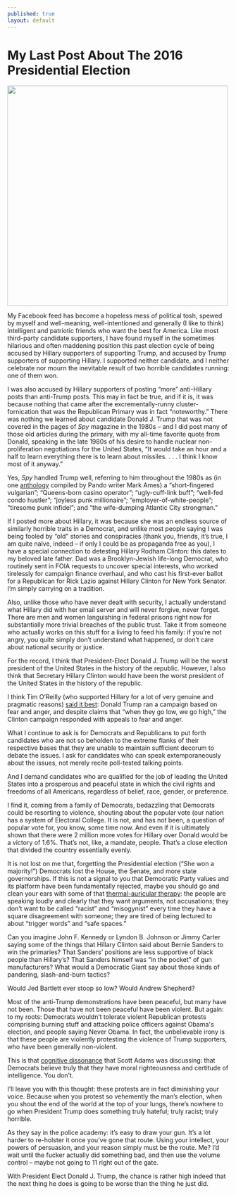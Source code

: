 ```yaml
---
published: true
layout: default
---
```

<h1>My Last Post About The 2016 Presidential Election</h1>
<p><img class="right" width="500px" src="http://www.commondreams.org/sites/default/files/headline/thumbs/clinton_trump.jpg" /></p>

My Facebook feed has become a hopeless mess of political tosh, spewed by myself and well-meaning, well-intentioned and generally (I like to think) intelligent and patriotic friends who want the best for America. Like most third-party candidate supporters, I have found myself in the sometimes hilarious and often maddening position this past election cycle of being accused by Hillary supporters of supporting Trump, and accused by Trump supporters of supporting Hillary. I supported neither candidate, and I neither celebrate nor mourn the inevitable result of two horrible candidates running: one of them won.

I was also accused by Hillary supporters of posting “more” anti-Hillary posts than anti-Trump posts. This may in fact be true, and if it is, it was because nothing that came after the excrementally-runny cluster-fornication that was the Republican Primary was in fact “noteworthy.” There was nothing we learned about candidate Donald J. Trump that was not covered in the pages of <em>Spy</em> magazine in the 1980s – and I did post many of those old articles during the primary, with my all-time favorite quote from Donald, speaking in the late 1980s of his desire to handle nuclear non-proliferation negotiations for the United States, “It would take an hour and a half to learn everything there is to learn about missiles. . . . I think I know most of it anyway.”

Yes, <em>Spy</em> handled Trump well, referring to him throughout the 1980s as (in one <a href="https://pando.com/2015/07/23/short-fingered-vulgarian-cometh/" target="_blank">anthology</a> compiled by Pando writer Mark Ames) a “short-fingered vulgarian”; “Queens-born casino operator”; “ugly-cuff-link buff”; “well-fed condo hustler”; “joyless punk millionaire”; “employer-of-white-people”; “tiresome punk infidel”; and “the wife-dumping Atlantic City strongman.” 

If I posted more about Hillary, it was because she was an endless source of similarly horrible traits in a Democrat, and unlike most people saying I was being fooled by “old” stories and conspiracies (thank you, friends, it’s true, I am quite naïve, indeed – if only I could be as propaganda free as you), I have a special connection to detesting Hillary Rodham Clinton: this dates to my beloved late father. Dad was a Brooklyn-Jewish life-long Democrat, who routinely sent in FOIA requests to uncover special interests, who worked tirelessly for campaign finance overhaul, and who cast his first-ever ballot for a Republican for Rick Lazio against Hillary Clinton for New York Senator. I’m simply carrying on a tradition. 

Also, unlike those who have never dealt with security, I actually understand what Hillary did with her email server and will never forgive, never forget. There are men and women languishing in federal prisons right now for substantially more trivial breaches of the public trust. Take it from someone who actually works on this stuff for a living to feed his family: if you’re not angry, you quite simply don’t understand what happened, or don’t care about national security or justice.  

For the record, I think that President-Elect Donald J. Trump will be the worst president of the United States in the history of the republic. However, I also think that Secretary Hillary Clinton would have been the worst president of the United States in the history of the republic. 

I think Tim O’Reilly (who supported Hillary for a lot of very genuine and pragmatic reasons) <a href="https://medium.com/@timoreilly/how-we-fight-dd85891aa850#.670vjzf2x" target="_blank">said it best</a>: Donald Trump ran a campaign based on fear and anger, and despite claims that “when they go low, we go high,” the Clinton campaign responded with appeals to fear and anger. 

What I continue to ask is for Democrats and Republicans to put forth candidates who are not so beholden to the extreme flanks of their respective bases that they are unable to maintain sufficient decorum to debate the issues. I ask for candidates who can speak extemporaneously about the issues, not merely recite poll-tested talking points. 

And I demand candidates who are qualified for the job of leading the United States into a prosperous and peaceful state in which the civil rights and freedoms of all Americans, regardless of belief, race, gender, or preference.

I find it, coming from a family of Democrats, bedazzling that Democrats could be resorting to violence, shouting about the popular vote (our nation has a system of Electoral College. It is not, and has not been, a question of popular vote for, you know, some time now. And even if it is ultimately shown that there were 2 million more votes for Hillary over Donald would be a victory of 1.6%. That’s not, like, a mandate, people. That’s a close election that divided the country essentially evenly. 

It is not lost on me that, forgetting the Presidential election (“She won a majority!”) Democrats lost the House, the Senate, and more state governorships. If this is not a signal to you that Democratic Party values and its platform have been fundamentally rejected, maybe you should go and clean your ears with some of that <a href="https://en.wikipedia.org/wiki/Ear_candling" target="_blank">thermal-auricular therapy</a>: the people are speaking loudly and clearly that they want arguments, not accusations; they don’t want to be called “racist” and “misogynist” every time they have a square disagreement with someone; they are tired of being lectured to about “trigger words” and “safe spaces.” 

Can you imagine John F. Kennedy or Lyndon B. Johnson or Jimmy Carter saying some of the things that Hillary Clinton said about Bernie Sanders to win the primaries? That Sanders’ positions are less supportive of black people than Hillary’s? That Sanders himself was “in the pocket” of gun manufacturers? What would a Democratic Giant say about those kinds of pandering, slash-and-burn tactics? 

Would Jed Bartlett ever stoop so low? Would Andrew Shepherd?  

Most of the anti-Trump demonstrations have been peaceful, but many have not been. Those that have not been peaceful have been violent. But again: to my roots: Democrats wouldn’t tolerate violent Republican protests comprising burning stuff and attacking police officers against Obama's election, and people saying Never Obama. In fact, the unbelievable irony is that these people are violently protesting the violence of Trump supporters, who have been generally non-violent.

This is that <a href="http://blog.dilbert.com/post/153080448451/the-cognitive-dissonance-cluster-bomb" target="_blank">cognitive dissonance</a> that Scott Adams was discussing: that Democrats believe truly that they have moral righteousness and certitude of intelligence. You don’t. 

I’ll leave you with this thought: these protests are in fact diminishing your voice. Because when you protest so vehemently the man’s election, when you shout the end of the world at the top of your lungs, there’s nowhere to go when President Trump does something truly hateful; truly racist; truly horrible. 

As they say in the police academy: it’s easy to draw your gun. It’s a lot harder to re-holster it once you’ve gone that route. Using your intellect, your powers of persuasion, and your reason simply must be the route. Me? I’d wait until the fucker actually did something bad, and then use the volume control – maybe not going to 11 right out of the gate. 

With President Elect Donald J. Trump, the chance is rather high indeed that the next thing he does is going to be worse than the thing he just did. 

